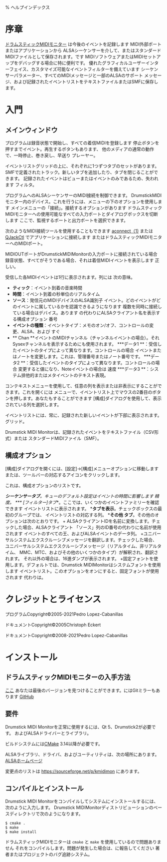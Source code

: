 % ヘルプインデックス

# 序章

[ドラムスティックMIDIモニター](https://kmidimon.sourceforge.io) は今後のイベントを記録します 
MIDI外部ポートまたはアプリケーションから
ALSAシーケンサーを介して、またはスタンダードMIDIファイルとして保存されます。です
MIDIソフトウェアまたはMIDIセットアップをデバッグする場合に特に便利です。
優れたグラフィカルユーザーインターフェイス、カスタマイズ可能なイベントフィルターを備えています
シーケンサーパラメーター、すべてのMIDIメッセージと一部のALSAのサポート
メッセージ、および記録されたイベントリストをテキストファイルまたはSMFに保存します。

# 入門

## メインウィンドウ

プログラムは録音状態で開始し、すべての着信MIDIを登録します
停止ボタンを押すまでイベント。再生するボタンもあります、
他のメディアの通常の動作で、一時停止、巻き戻し、早送り
プレーヤー。

イベントリストグリッドの上に、それぞれに1つずつタブのセットがあります。
SMFで定義されたトラック。新しいタブを追加したり、タブを閉じることができます。
記録されたイベントはビューまたはイベントのみであるため、失われます
フィルタ。

プログラムへのALSAシーケンサーのMIDI接続を制御できます。
DrumstickMIDIモニター内のデバイス。これを行うには、メニューの下のオプションを使用します
メインメニューの「接続」。接続するオプションがあります
ドラムスティックMIDIモニターへの使用可能なすべての入力ポートとダイアログボックスを切断します
ここで、監視するポートと出力ポートを選択できます。

次のようなMIDI接続ツールを使用することもできます
[aconnect（1)](https://linux.die.net/man/1/aconnect)
または[QJackCtl](https://qjackctl.sourceforge.io) でアプリケーションに接続します
またはドラムスティックMIDIモニターへのMIDIポート。

MIDIOUTポートがDrumstickMIDIMonitorの入力ポートに接続されている場合
録音状態、すべてがそうである場合、それは着信MIDIイベントを表示します
正しい。

受信した各MIDIイベントは1行に表示されます。列には
次の意味。

* **ティック**：イベント到着の音楽時間
* **時間**：イベント到着の秒単位のリアルタイム
* **ソース**：発信元のMIDIデバイスのALSA識別子
    イベント。どのイベントがどのイベントに属しているかを認識できるようになります
    複数を同時に接続している場合はデバイス。あります
    の代わりにALSAクライアント名を表示する構成オプション
    番号
* **イベントの種類**：イベントタイプ：メモのオン/オフ、コントロールの変更、ALSA、および
    すぐ
* ** Chan **イベントのMIDIチャンネル（チャンネルイベントの場合）。それ
    Sysexチャンネルを表示するためにも使用されます。
***データ1 **：受信したイベントのタイプによって異なります。コントロールの場合
    イベントまたはノートを変更します。これは、管理番号またはノート番号です。
***データ2 **：受信したイベントのタイプによって異なります。コントロールの場合
    変更すると値になり、Noteイベントの場合は
    速度
***データ3 **：システム排他的またはメタイベントのテキスト表現。

コンテキストメニューを使用して、任意の列を表示または非表示にすることができます。これを開くには
メニューで、イベントリスト上でマウスの2番目のボタンを押します。あなたもすることができます
[構成]ダイアログを使用して、表示されている列を選択します。

イベントリストには、常に、記録された新しいイベントが下部に表示されます。
グリッド。

Drumstick MIDI Monitorは、記録されたイベントをテキストファイル（CSV形式）または
スタンダードMIDIファイル（SMF）。

## 構成オプション 

[構成]ダイアログを開くには、[設定]→[構成]メニューオプションに移動します
または、ツールバーの対応するアイコンをクリックします。

これは、構成オプションのリストです。

***シーケンサータブ**。キューのデフォルト設定はイベントの時間に影響します
    精度。
*** [フィルター]タブ**。ここでは、いくつかのイベントファミリーを確認できます
    イベントリストに表示されます。
***タブを表示**。チェックボックスの最初のグループでは、
    イベントリストの対応する列。
***その他 タブ**。その他のオプションは次のとおりです。
    + ALSAクライアントIDを名前に変換します。チェックした場合、ALSAクライアント
      「ソース」列のID番号の代わりに名前が使用されます
      イベントのすべての王、およびALSAイベントのデータ列。
    +ユニバーサルシステムエクスクルーシブメッセージを翻訳します。チェックした場合、
      ユニバーサルシステムエクスクルーシブメッセージ（リアルタイム、非リアルタイム、
      MMC、MTC、およびその他のいくつかのタイプ）が解釈され、翻訳されます。
      それ以外の場合は、16進ダンプが表示されます。
    +固定フォントを使用します。デフォルトでは、Drumstick MIDIMonitorはシステムフォントを使用します
      イベントリスト。このオプションをオンにすると、固定フォントが使用されます
      代わりは。

# クレジットとライセンス

プログラムCopyright©2005-2021Pedro Lopez-Cabanillas

ドキュメントCopyright©2005Christoph Eckert

ドキュメントCopyright©2008-2021Pedro Lopez-Cabanillas

# インストール

## ドラムスティックMIDIモニターの入手方法 

[ここ](https://sourceforge.net/projects/kmidimon/files/)
あなたは最後のバージョンを見つけることができます。にはGitミラーもあります
[GitHub](https://github.com/pedrolcl/kmidimon)

## 要件

Drumstick MIDI Monitorを正常に使用するには、Qt 5、Drumstick2が必要です。
およびALSAドライバーとライブラリ。

ビルドシステムには[CMake](http://www.cmake.org) 3.14以降が必要です。

ALSAライブラリ、ドライバ、およびユーティリティは、次の場所にあります。
[ALSAホームページ](http://www.alsa-project.org)

変更点のリストは https://sourceforge.net/p/kmidimon にあります。

## コンパイルとインストール

Drumstick MIDI Monitorをコンパイルしてシステムにインストールするには、次のように入力します。
Drumstick MIDIMonitorディストリビューションのベースディレクトリで次のようになります。

    $ cmake .
    $ make
    $ make install

ドラムスティックMIDIモニターは `cmake` と `make` を使用しているので問題ありません
それをコンパイルします。問題が発生した場合は、に報告してください
著者またはプロジェクトのバグ追跡システム。
